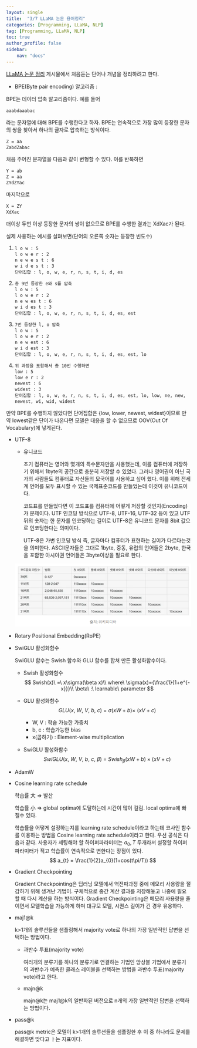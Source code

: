 ```yaml
---
layout: single
title:  "3/7 LLaMA 논문 용어정리"
categories: [Programming, LLaMA, NLP]
tag: [Programming, LLaMA, NLP]
toc: true
author_profile: false
sidebar:
    nav: "docs"
---
```


[LLaMA 논문 정리](https://swyoo5.github.io/programming/llama/nlp/LLaMA/) 게시물에서 처음듣는 단어나 개념을 정리하려고 한다.

*  BPE(Byte pair encoding) 알고리즘 : 

  BPE는 데이터 압축 알고리즘이다. 예를 들어

  ```
  aaabdaaabac
  ```

  라는 문자열에 대해 BPE를 수행한다고 하자. BPE는 연속적으로 가장 많이 등장한 문자의 쌍을 찾아서 하나의 글자로 압축하는 방식이다.

  ```
  Z = aa
  ZabdZabac
  ```

  처음 주어진 문자열을 다음과 같이 변형할 수 있다. 이를 반복하면

  ```
  Y = ab
  Z = aa
  ZYdZYac
  ```

  마지막으로

  ```
  X = ZY
  XdXac
  ```

  더이상 두번 이상 등장한 문자의 쌍이 없으므로 BPE를 수행한 결과는 XdXac가 된다.

  실제 사용하는 예시를 살펴보면(단어의 오른쪽 숫자는 등장한 빈도수)

  1.  ```
      l o w : 5
      l o w e r : 2
      n e w e s t : 6
      w i d e s t : 3
      단어집합 : l, o, w, e, r, n, s, t, i, d, es
      ```

  2.  ```
      총 9번 등장한 e와 s를 압축
      l o w : 5
      l o w e r : 2
      n e w es t : 6
      w i d es t : 3
      단어집합 : l, o, w, e, r, n, s, t, i, d, es, est
      ```

  3. ```
     7번 등장한 l, o 압축
     l o w : 5
     l o w e r : 2
     n e w est : 6
     w i d est : 3
     단어집합 : l, o, w, e, r, n, s, t, i, d, es, est, lo
     ```

  4. ```
     위 과정을 포함해서 총 10번 수행하면
     low : 5
     low e r : 2
     newest : 6
     widest : 3
     단어집합 : l, o, w, e, r, n, s, t, i, d, es, est, lo, low, ne, new, newest, wi, wid, widest
     ```

  만약 BPE를 수행하지 않았다면 단어집합은 {low, lower, newest, widest}이므로 만약 lowest같은 단어가 나온다면 모델은 대응을 할 수 없으므로 OOV(Out Of Vocabulary)에 넣게된다.

* UTF-8

  * 유니코드

    초기 컴퓨터는 영어와 몇개의 특수문자만을 사용했는데, 이를 컴퓨터에 저장하기 위해서 1byte의 공간으로 충분히 저장할 수 있었다. 그러나 영어권이 아닌 국가의 사람들도 컴퓨터로 자신들의 모국어를 사용하고 싶어 했다. 이를 위해 전세계 언어를 모두 표시할 수 있는 국제표준코드를 만들었는데 이것이 유니코드이다.

    코드표를 만들었다면 이 코드표를 컴퓨터에 어떻게 저장할 것인지(Encoding)가 문제이다. UTF 인코딩 방식으로 UTF-8, UTF-16, UTF-32 등이 있고 UTF 뒤의 숫자는 한 문자를 인코딩하는 길이로 UTF-8은 유니코드 문자를 8bit 값으로 인코딩한다는 의미이다.

    UTF-8은 가변 인코딩 방식 즉, 글자마다 컴퓨터가 표현하는 길이가 다르다는것을 의미한다. ASCII문자들은 그대로 1byte, 중동, 유럽의 언어들은 2byte, 한국을 포함한 아시아권 언어들은 3byte이상을 필요로 한다.

  ![image-20240307180022453](/images/2024-03-07-LLaMA모르는내용/image-20240307180022453.png)

* Rotary Positional Embedding(RoPE)

* SwiGLU 활성화함수

  SwiGLU 함수는 Swish 함수와 GLU 함수를 합쳐 만든 활성화함수이다.

  * Swish 활성화함수
    $$
    Swish(x)\ =\ x\sigma(\beta x)\\
    where\ \sigma(x)={\frac{1}{1+e^{-x}}}\\
    \beta\ :\ learnable\ parameter
    $$

  * GLU 활성화함수
    $$
    GLU(x,\ W,\ V,\ b,\ c)\ =\ \sigma(xW+b) \times\ (xV+c)
    $$

    * W, V : 학습 가능한 가중치
    * b, c : 학습가능한 bias
    * x(곱하기) : Element-wise multiplication

  * SwiGLU 활성화함수
    $$
    SwiGLU(x,\ W,\ V,\ b,\ c,\ \beta)\ =\ Swish_{\beta}(xW+b)\times(xV+c)
    $$

* AdamW

* Cosine learning rate schedule

  학습률 大 => 발산

  학습률 小 => global optima에 도달하는데 시간이 많이 걸림. local optima에 빠질수 있다.

  학습률을 어떻게 설정하는지를 learning rate schedule이라고 하는데 코사인 함수를 이용하는 방법을 Cosine learning rate schedule이라고 한다. 우선 공식은 다음과 같다. 사용자가 세팅해야 할 하이퍼파라미터는 $a_{0}, T$ 두개라서 설정할 하이퍼파라미터가 적고 학습률이 연속적으로 변한다는 장점이 있다.
  $$
  a_{t} = \frac{1}{2}a_{0}(1+cos(t\pi/T))
  $$

* Gradient Checkpointing

  Gradient Checkpointing은 딥러닝 모델에서 역전파과정 중에 메모리 사용량을 절감하기 위해 생겨난 기법이. 구체적으로 중간 계산 결과를 저장해놓고 나중에 필요할 때 다시 계산을 하는 방식이다. Gradient Checkpointing은 메모리 사용량을 줄이면서 모델학습을 가능하게 하며 대규모 모델, 시퀀스 길이가 긴 경우 유용하다.

* maj1@k

  k>1개의 솔루션들을 샘플링해서 majority vote로 하나의 가장 일반적인 답변을 선택하는 방법이다.

  * 과반수 투표(majority vote)

    여러개의 분류기를 하나의 분류기로 연결하는 기법인 앙상블 기법에서 분류기의 과반수가 예측한 클래스 레이블을 선택하는 방법을 과반수 투표(majority vote)라고 한다.

  * majn@k

    majn@k는 maj1@k의 일반화된 버전으로 n개의 가장 일반적인 답변을 선택하는 방법이다.

* pass@k

  pass@k metric은 모델이 k>1개의 솔루션들을 샘플링한 후 이 중 하나라도 문제를 해결하면 맞다고 ㅏ는 지표이다.

  